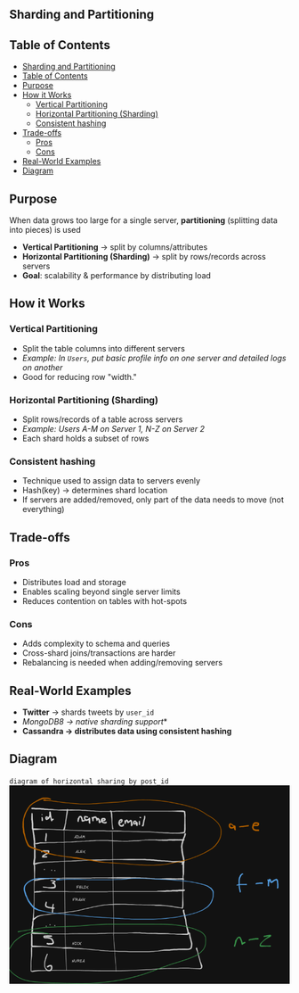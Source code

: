 ## Sharding and Partitioning

## Table of Contents
- [Sharding and Partitioning](#sharding-and-partitioning)
- [Table of Contents](#table-of-contents)
- [Purpose](#purpose)
- [How it Works](#how-it-works)
  - [Vertical Partitioning](#vertical-partitioning)
  - [Horizontal Partitioning (Sharding)](#horizontal-partitioning-sharding)
  - [Consistent hashing](#consistent-hashing)
- [Trade-offs](#trade-offs)
  - [Pros](#pros)
  - [Cons](#cons)
- [Real-World Examples](#real-world-examples)
- [Diagram](#diagram)

## Purpose
When data grows too large for a single server, **partitioning** (splitting data into pieces) is used
- **Vertical Partitioning** &rightarrow; split by columns/attributes
- **Horizontal Partitioning (Sharding)** &rightarrow; split by rows/records across servers
- **Goal**: scalability & performance by distributing load

## How it Works
### Vertical Partitioning
- Split the table columns into different servers
- *Example: In `Users`, put basic profile info on one server and detailed logs on another*
- Good for reducing row "width."
### Horizontal Partitioning (Sharding)
- Split rows/records of a table across servers
- *Example: Users A-M on Server 1, N-Z on Server 2*
- Each shard holds a subset of rows
### Consistent hashing
- Technique used to assign data to servers evenly
- Hash(key) &rightarrow; determines shard location
- If servers are added/removed, only part of the data needs to move (not everything)

## Trade-offs
### Pros
- Distributes load and storage
- Enables scaling beyond single server limits
- Reduces contention on tables with hot-spots
### Cons
- Adds complexity to schema and queries
- Cross-shard joins/transactions are harder
- Rebalancing is needed when adding/removing servers

## Real-World Examples
- **Twitter** &rightarrow; shards tweets by `user_id`
- **MongoDB8* &rightarrow; native sharding support**
- **Cassandra &rightarrow; distributes data using consistent hashing**

## Diagram
`diagram of horizontal sharing by post_id`
![sharding example](sharding-example.png)